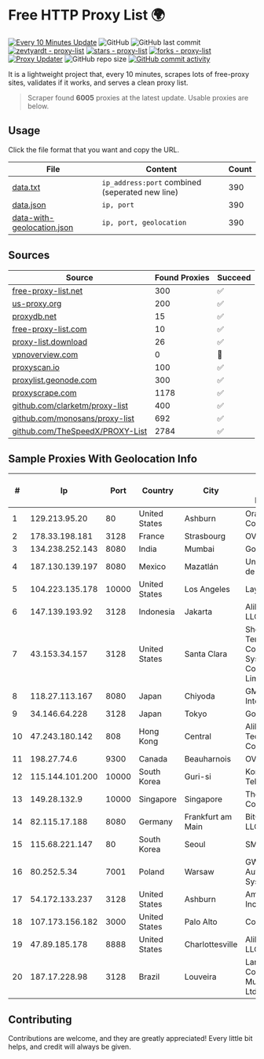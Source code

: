 
# Free HTTP Proxy List 🌍

[![Every 10 Minutes Update](https://github.com/mertguvencli/http-proxy-list/actions/workflows/main.yml/badge.svg?branch=main)](https://github.com/mertguvencli/http-proxy-list/actions/workflows/main.yml)
![GitHub](https://img.shields.io/github/license/mertguvencli/http-proxy-list)
![GitHub last commit](https://img.shields.io/github/last-commit/mertguvencli/http-proxy-list)
[![zevtyardt - proxy-list](https://img.shields.io/static/v1?label=zevtyardt&message=proxy-list&color=blue&logo=github)](https://github.com/zevtyardt/proxy-list "Go to GitHub repo")
[![stars - proxy-list](https://img.shields.io/github/stars/zevtyardt/proxy-list?style=social)](https://github.com/zevtyardt/proxy-list)
[![forks - proxy-list](https://img.shields.io/github/forks/zevtyardt/proxy-list?style=social)](https://github.com/zevtyardt/proxy-list)
[![Proxy Updater](https://github.com/zevtyardt/proxy-list/workflows/Proxy%20Updater/badge.svg)](https://github.com/zevtyardt/proxy-list/actions?query=workflow:"Proxy+Updater")
![GitHub repo size](https://img.shields.io/github/repo-size/zevtyardt/proxy-list)
[![GitHub commit activity](https://img.shields.io/github/commit-activity/m/zevtyardt/proxy-list?logo=commits)](https://github.com/zevtyardt/proxy-list/commits/main)

It is a lightweight project that, every 10 minutes, scrapes lots of free-proxy sites, validates if it works, and serves a clean proxy list.

> Scraper found **6005** proxies at the latest update. Usable proxies are below.

## Usage

Click the file format that you want and copy the URL.

|File|Content|Count|
|----|-------|-----|
|[data.txt](https://raw.githubusercontent.com/mertguvencli/http-proxy-list/main/proxy-list/data.txt)|`ip_address:port` combined (seperated new line)|390|
|[data.json](https://raw.githubusercontent.com/mertguvencli/http-proxy-list/main/proxy-list/data.json)|`ip, port`|390|
|[data-with-geolocation.json](https://raw.githubusercontent.com/mertguvencli/http-proxy-list/main/proxy-list/data-with-geolocation.json)|`ip, port, geolocation`|390|

## Sources

|Source|Found Proxies|Succeed|
|------|-------------|-------|
|[free-proxy-list.net](https://free-proxy-list.net)|300|✅|
|[us-proxy.org](https://www.us-proxy.org)|200|✅|
|[proxydb.net](http://proxydb.net)|15|✅|
|[free-proxy-list.com](https://free-proxy-list.com/?page=&port=&type%5B%5D=http&type%5B%5D=https&up_time=0&search=Search)|10|✅|
|[proxy-list.download](https://www.proxy-list.download/HTTP)|26|✅|
|[vpnoverview.com](https://vpnoverview.com/privacy/anonymous-browsing/free-proxy-servers)|0|🚫|
|[proxyscan.io](https://www.proxyscan.io)|100|✅|
|[proxylist.geonode.com](https://proxylist.geonode.com/api/proxy-list?limit=300&page=1&sort_by=lastChecked&sort_type=desc&protocols=http,https)|300|✅|
|[proxyscrape.com](https://api.proxyscrape.com/v2/?request=displayproxies&protocol=http&timeout=10000&country=all&ssl=all&anonymity=all)|1178|✅|
|[github.com/clarketm/proxy-list](https://raw.githubusercontent.com/clarketm/proxy-list/master/proxy-list-raw.txt)|400|✅|
|[github.com/monosans/proxy-list](https://raw.githubusercontent.com/monosans/proxy-list/main/proxies/http.txt)|692|✅|
|[github.com/TheSpeedX/PROXY-List](https://raw.githubusercontent.com/TheSpeedX/PROXY-List/master/http.txt)|2784|✅|


## Sample Proxies With Geolocation Info

|#|Ip|Port|Country|City|Internet Service Provider|
|-|--|----|-------|----|-------------------------|
|1|129.213.95.20|80|United States|Ashburn|Oracle Corporation|
|2|178.33.198.181|3128|France|Strasbourg|OVH SAS|
|3|134.238.252.143|8080|India|Mumbai|Google LLC|
|4|187.130.139.197|8080|Mexico|Mazatlán|Uninet S.A. de C.V.|
|5|104.223.135.178|10000|United States|Los Angeles|LayerHost|
|6|147.139.193.92|3128|Indonesia|Jakarta|Alibaba.com LLC|
|7|43.153.34.157|3128|United States|Santa Clara|Shenzhen Tencent Computer Systems Company Limited|
|8|118.27.113.167|8080|Japan|Chiyoda|GMO Internet, Inc.|
|9|34.146.64.228|3128|Japan|Tokyo|Google LLC|
|10|47.243.180.142|808|Hong Kong|Central|Alibaba (US) Technology Co., Ltd.|
|11|198.27.74.6|9300|Canada|Beauharnois|OVH SAS|
|12|115.144.101.200|10000|South Korea|Guri-si|Korea Telecom|
|13|149.28.132.9|10000|Singapore|Singapore|The Constant Company|
|14|82.115.17.188|8080|Germany|Frankfurt am Main|BitCommand LLC|
|15|115.68.221.147|80|South Korea|Seoul|SMILESERV|
|16|80.252.5.34|7001|Poland|Warsaw|GWNET Autonomus System|
|17|54.172.133.237|3128|United States|Ashburn|Amazon.com, Inc.|
|18|107.173.156.182|3000|United States|Palo Alto|ColoCrossing|
|19|47.89.185.178|8888|United States|Charlottesville|Alibaba.com LLC|
|20|187.17.228.98|3128|Brazil|Louveira|Lantec Comunicacao Multimidia Ltda|



## Contributing

Contributions are welcome, and they are greatly appreciated! Every
little bit helps, and credit will always be given.

